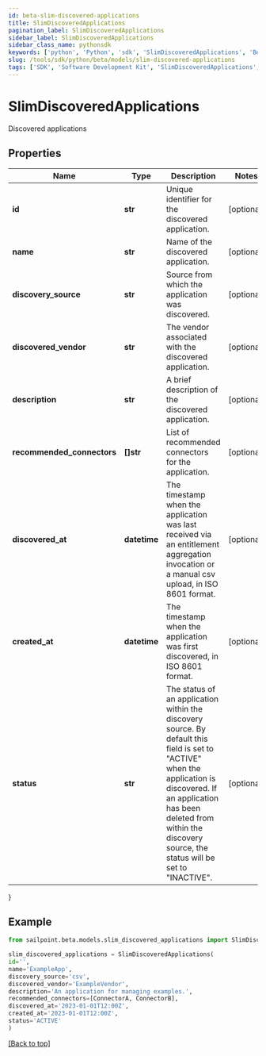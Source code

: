 ```yaml
---
id: beta-slim-discovered-applications
title: SlimDiscoveredApplications
pagination_label: SlimDiscoveredApplications
sidebar_label: SlimDiscoveredApplications
sidebar_class_name: pythonsdk
keywords: ['python', 'Python', 'sdk', 'SlimDiscoveredApplications', 'BetaSlimDiscoveredApplications'] 
slug: /tools/sdk/python/beta/models/slim-discovered-applications
tags: ['SDK', 'Software Development Kit', 'SlimDiscoveredApplications', 'BetaSlimDiscoveredApplications']
---
```


# SlimDiscoveredApplications

Discovered applications

## Properties

Name | Type | Description | Notes
------------ | ------------- | ------------- | -------------
**id** | **str** | Unique identifier for the discovered application. | [optional] 
**name** | **str** | Name of the discovered application. | [optional] 
**discovery_source** | **str** | Source from which the application was discovered. | [optional] 
**discovered_vendor** | **str** | The vendor associated with the discovered application. | [optional] 
**description** | **str** | A brief description of the discovered application. | [optional] 
**recommended_connectors** | **[]str** | List of recommended connectors for the application. | [optional] 
**discovered_at** | **datetime** | The timestamp when the application was last received via an entitlement aggregation invocation  or a manual csv upload, in ISO 8601 format. | [optional] 
**created_at** | **datetime** | The timestamp when the application was first discovered, in ISO 8601 format. | [optional] 
**status** | **str** | The status of an application within the discovery source.  By default this field is set to \"ACTIVE\" when the application is discovered.  If an application has been deleted from within the discovery source, the status will be set to \"INACTIVE\". | [optional] 
}

## Example

```python
from sailpoint.beta.models.slim_discovered_applications import SlimDiscoveredApplications

slim_discovered_applications = SlimDiscoveredApplications(
id='',
name='ExampleApp',
discovery_source='csv',
discovered_vendor='ExampleVendor',
description='An application for managing examples.',
recommended_connectors=[ConnectorA, ConnectorB],
discovered_at='2023-01-01T12:00Z',
created_at='2023-01-01T12:00Z',
status='ACTIVE'
)

```
[[Back to top]](#) 

